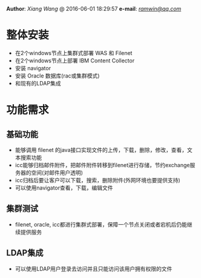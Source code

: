 **Author**: *Xiang Wang* @   2016-06-01 18:29:57
**e-mail**: [*ramwin@qq.com*](mailto:ramwin@qq.com)  

# 整体安装
* 在2个windows节点上集群式部署 WAS 和 Filenet
* 在2个windows节点上部署 IBM Content Collector
* 安装 navigator
* 安装 Oracle 数据库(rac或集群模式)
* 和现有的LDAP集成

# 功能需求

## 基础功能
* 能够调用 filenet 的java接口实现文件的上传，下载，删除，修改，查看，文本搜索功能
* icc能够归档邮件附件，把邮件附件转移到filenet进行存储，节约exchange服务器的空间(对邮件用户透明)
* icc归档后要让客户可以下载，搜索，删除附件(外网环境也要提供支持)
* 可以使用navigator查看，下载，编辑文件

## 集群测试
* filenet, oracle, icc都进行集群式部署，保障一个节点关闭或者宕机后仍能继续提供服务

## LDAP集成
* 可以使用LDAP用户登录去访问并且只能访问该用户拥有权限的文件

